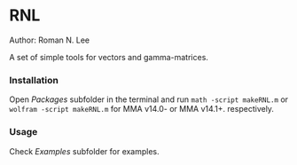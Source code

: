 # RNL

Author: Roman N. Lee

A set of simple tools for vectors and gamma-matrices.

### Installation

Open *Packages* subfolder in the terminal and run `math -script makeRNL.m`  or `wolfram -script makeRNL.m` for MMA v14.0-  or MMA v14.1+. respectively.

### Usage

Check *Examples* subfolder for examples.
